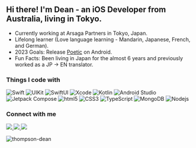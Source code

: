 ## Hi there! I'm Dean - an iOS Developer from Australia, living in Tokyo.


- Currently working at Arsaga Partners in Tokyo, Japan. 
- Lifelong learner (Love language learning - Mandarin, Japanese, French, and German).
- 2023 Goals: Release [Poetic](https://github.com/thompson-dean/Poetic) on Android.
- Fun Facts: Been living in Japan for the almost 6 years and previously worked as a JP -> EN translator. 

<h3>Things I code with</h3>
<p>
  <img alt="Swift" src="https://img.shields.io/badge/-Swift-F05138?logo=swift&logoColor=white" />
  <img alt="UIKit" src="https://img.shields.io/badge/-UIKit-F05138?logo=swift&logoColor=white" />
  <img alt="SwiftUI" src="https://img.shields.io/badge/-SwiftUI-F05138?logo=swift&logoColor=white" />
  <img alt="Xcode" src="https://img.shields.io/badge/-Xcode-147EFB?logo=xcode&logoColor=white" />
  <img alt="Kotlin" src="https://img.shields.io/badge/-Kotlin-7F52FF?logo=kotlin&logoColor=white" />
  <img alt="Android Studio" src="https://img.shields.io/badge/-Android Studio-3DDC84?logo=android-studio&logoColor=white" />
  <img alt="Jetpack Compose" src="https://img.shields.io/badge/-Jetpack Compose-4285F4?logo=android-studio&logoColor=white" />
  <img alt="html5" src="https://img.shields.io/badge/-HTML5-E34F26?logo=html5&logoColor=white" />
  <img alt="CSS3" src="https://img.shields.io/badge/-CSS3-1572B6?logo=html5&logoColor=white" />
  <img alt="TypeScript" src="https://img.shields.io/badge/-TypeScript-007ACC?logo=typescript&logoColor=white" />
  <img alt="MongoDB" src="https://img.shields.io/badge/-MongoDB-13aa52?logo=mongodb&logoColor=white" />
  <img alt="Nodejs" src="https://img.shields.io/badge/-Nodejs-43853d?logo=Node.js&logoColor=white" />
</p>

<h3>Connect with me</h3>
<p align="left">
  <a href="https://www.linkedin.com/in/deanwthompson/" target="_blank">
    <img src="https://img.shields.io/badge/LinkedIn-%40Dean Thompson-0A66C2?logo=linkedin&logoColor=white"/>
  </a>
  <a href="https://twitter.com/DeanWThompson" target="_blank">
    <img src="https://img.shields.io/badge/Twitter-%40DeanWThompson-1DA1F2?logo=twitter&logoColor=white"/>
  </a>
  <a href="" target="_blank">
    <img src="https://img.shields.io/badge/Instagram-thompson.dean-E4405F?logo=instagram&logoColor=white"/>
  </a>
</p>


<img align="left" src="https://github-readme-streak-stats.herokuapp.com/?user=thompson-dean&" alt="thompson-dean" />








